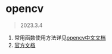 # opencv
> 2023.3.4 

1. 常用函数使用方法详见[opencv中文文档](https://opencv.apachecn.org/#/)
2. [官方文档](https://docs.opencv.org/4.0.0/index.html)


    